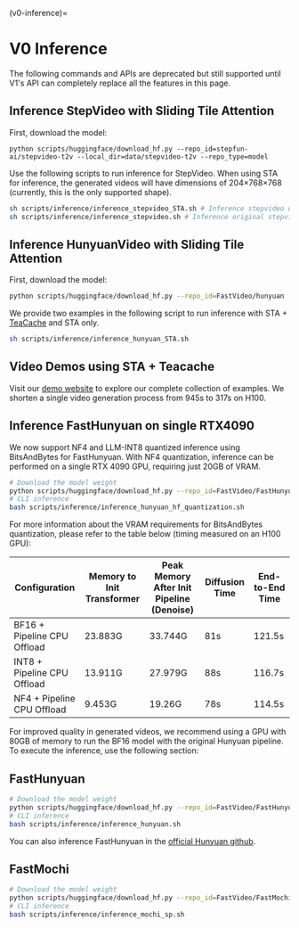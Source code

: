 (v0-inference)=

# V0 Inference
The following commands and APIs are deprecated but still supported until V1's API can completely replace all the features in this page.

## Inference StepVideo with Sliding Tile Attention
First, download the model:

```
python scripts/huggingface/download_hf.py --repo_id=stepfun-ai/stepvideo-t2v --local_dir=data/stepvideo-t2v --repo_type=model
```

Use the following scripts to run inference for StepVideo. When using STA for inference, the generated videos will have dimensions of 204×768×768 (currently, this is the only supported shape).

```bash
sh scripts/inference/inference_stepvideo_STA.sh # Inference stepvideo with STA
sh scripts/inference/inference_stepvideo.sh # Inference original stepvideo
```

## Inference HunyuanVideo with Sliding Tile Attention
First, download the model:

```bash
python scripts/huggingface/download_hf.py --repo_id=FastVideo/hunyuan --local_dir=data/hunyuan --repo_type=model
```

We provide two examples in the following script to run inference with STA + [TeaCache](https://github.com/ali-vilab/TeaCache) and STA only.

```bash
sh scripts/inference/inference_hunyuan_STA.sh
```

## Video Demos using STA + Teacache
Visit our [demo website](https://fast-video.github.io/) to explore our complete collection of examples. We shorten a single video generation process from 945s to 317s on H100.

## Inference FastHunyuan on single RTX4090
We now support NF4 and LLM-INT8 quantized inference using BitsAndBytes for FastHunyuan. With NF4 quantization, inference can be performed on a single RTX 4090 GPU, requiring just 20GB of VRAM.

```bash
# Download the model weight
python scripts/huggingface/download_hf.py --repo_id=FastVideo/FastHunyuan-diffusers --local_dir=data/FastHunyuan-diffusers --repo_type=model
# CLI inference
bash scripts/inference/inference_hunyuan_hf_quantization.sh
```

For more information about the VRAM requirements for BitsAndBytes quantization, please refer to the table below (timing measured on an H100 GPU):

| Configuration                  | Memory to Init Transformer | Peak Memory After Init Pipeline (Denoise) | Diffusion Time | End-to-End Time |
|--------------------------------|----------------------------|--------------------------------------------|----------------|-----------------|
| BF16 + Pipeline CPU Offload    | 23.883G                   | 33.744G                                    | 81s            | 121.5s          |
| INT8 + Pipeline CPU Offload    | 13.911G                   | 27.979G                                    | 88s            | 116.7s          |
| NF4 + Pipeline CPU Offload     | 9.453G                    | 19.26G                                     | 78s            | 114.5s          |

For improved quality in generated videos, we recommend using a GPU with 80GB of memory to run the BF16 model with the original Hunyuan pipeline. To execute the inference, use the following section:

## FastHunyuan

```bash
# Download the model weight
python scripts/huggingface/download_hf.py --repo_id=FastVideo/FastHunyuan --local_dir=data/FastHunyuan --repo_type=model
# CLI inference
bash scripts/inference/inference_hunyuan.sh
```

You can also inference FastHunyuan in the [official Hunyuan github](https://github.com/Tencent/HunyuanVideo).

## FastMochi

```bash
# Download the model weight
python scripts/huggingface/download_hf.py --repo_id=FastVideo/FastMochi-diffusers --local_dir=data/FastMochi-diffusers --repo_type=model
# CLI inference
bash scripts/inference/inference_mochi_sp.sh
```

